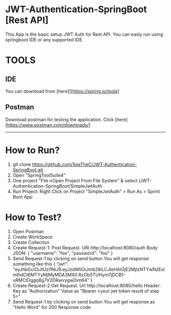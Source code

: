# JWT-Authentication-SpringBoot [Rest API]

This App is the basic setup JWT Auth for Rest API. You can easly run using springboot IDE or any supported IDE.

# TOOLS

## IDE
You can download from [here]][https://spring.io/tools]

## Postman

Download postman for testing the application. Click [here][https://www.postman.com/downloads/]

---
# How to Run?
1. git clone https://github.com/SeeTheC/JWT-Authentication-SpringBoot.git 
2. Open "SpringToolSuite4"
3. One project "File->Open Project From File System" & select <your path>/JWT-Authentication-SpringBoot/SimpleJwtAuth
4. Run Project: Right Click on Project "SimpleJwtAuth" > Run As > Sprint Boot App

# How to Test?
1. Open Postman
2. Create WorkSpace
3. Create Collection
4. Create Request-1:
  Post Request. URl http://localhost:8080/auth
  Body JSON:
  {
    "username": "foo",
    "password": "foo"
  }
5. Send Request-1 by clicking on send button
  You will get response something like this
  {
    "jwt": "eyJhbGciOiJIUzI1NiJ9.eyJzdWIiOiJmb28iLCJleHAiOjE2MjIzNTYwNzEsImlhdCI6MTYyMjMyMDA3MX0.RzOb5TUHym7jDCB1-uRMCtDggq8g7V2DRwvygwDim64"
 }
6. Create Request-2
  Get Request. Url http://localhost:8080/hello
  Header: 
  Key as "Authorization"
  Value as "Bearer <your jwt token result of step 5>"
7. Send Request-1 by clicking on send button
   You will get response as "Hello Word" for 200 Response code
  
